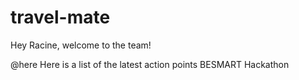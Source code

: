 # travel-mate
Hey Racine, welcome to the team!

@here Here is a list of the latest action points
BESMART Hackathon
